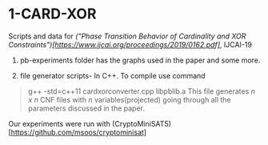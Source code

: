 # 1-CARD-XOR
Scripts and data for *("Phase Transition Behavior of Cardinality and XOR Constraints")[https://www.ijcai.org/proceedings/2019/0162.pdf]*, IJCAI-19

1) pb-experiments folder has the graphs used in the paper and some more. 

2) file generator scripts- In C++. To compile use command 
> g++ -std=c++11 cardxorconverter.cpp libpblib.a
This file generates *n x n* CNF files with *n* variables(projected) going through all the parameters discussed in the paper. 

Our experiments were run with (CryptoMiniSAT5)[https://github.com/msoos/cryptominisat]


